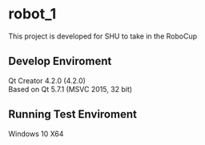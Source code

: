 # robot_1
This project is developed for SHU to take in the RoboCup

## Develop Enviroment
Qt Creator 4.2.0 (4.2.0)  
Based on Qt 5.7.1 (MSVC 2015, 32 bit)  
  
## Running Test Enviroment
Windows 10 X64  
